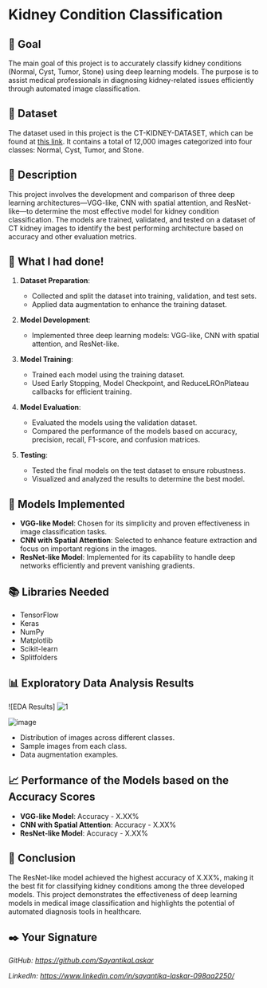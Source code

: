 # Kidney Condition Classification

## 🎯 Goal
The main goal of this project is to accurately classify kidney conditions (Normal, Cyst, Tumor, Stone) using deep learning models. The purpose is to assist medical professionals in diagnosing kidney-related issues efficiently through automated image classification.

## 🧵 Dataset
The dataset used in this project is the CT-KIDNEY-DATASET, which can be found at [this link](https://www.kaggle.com/datasets/nazmul0087/ct-kidney-dataset-normal-cyst-tumor-and-stone). It contains a total of 12,000 images categorized into four classes: Normal, Cyst, Tumor, and Stone.

## 🧾 Description
This project involves the development and comparison of three deep learning architectures—VGG-like, CNN with spatial attention, and ResNet-like—to determine the most effective model for kidney condition classification. The models are trained, validated, and tested on a dataset of CT kidney images to identify the best performing architecture based on accuracy and other evaluation metrics.

## 🧮 What I had done!
1. **Dataset Preparation**:
    - Collected and split the dataset into training, validation, and test sets.
    - Applied data augmentation to enhance the training dataset.
    
2. **Model Development**:
    - Implemented three deep learning models: VGG-like, CNN with spatial attention, and ResNet-like.
    
3. **Model Training**:
    - Trained each model using the training dataset.
    - Used Early Stopping, Model Checkpoint, and ReduceLROnPlateau callbacks for efficient training.
    
4. **Model Evaluation**:
    - Evaluated the models using the validation dataset.
    - Compared the performance of the models based on accuracy, precision, recall, F1-score, and confusion matrices.
    
5. **Testing**:
    - Tested the final models on the test dataset to ensure robustness.
    - Visualized and analyzed the results to determine the best model.

## 🚀 Models Implemented
- **VGG-like Model**: Chosen for its simplicity and proven effectiveness in image classification tasks.
- **CNN with Spatial Attention**: Selected to enhance feature extraction and focus on important regions in the images.
- **ResNet-like Model**: Implemented for its capability to handle deep networks efficiently and prevent vanishing gradients.

## 📚 Libraries Needed
- TensorFlow
- Keras
- NumPy
- Matplotlib
- Scikit-learn
- Splitfolders

## 📊 Exploratory Data Analysis Results
![EDA Results]
![1](https://github.com/SayantikaLaskar/DL-Simplified/assets/127471376/314defef-03d5-47ab-b571-58631966e368)

![image](https://github.com/SayantikaLaskar/DL-Simplified/assets/127471376/547c0a6a-4296-40d8-a04d-559a49223c7b)


- Distribution of images across different classes.
- Sample images from each class.
- Data augmentation examples.

## 📈 Performance of the Models based on the Accuracy Scores
- **VGG-like Model**: Accuracy - X.XX%
- **CNN with Spatial Attention**: Accuracy - X.XX%
- **ResNet-like Model**: Accuracy - X.XX%

## 📢 Conclusion
The ResNet-like model achieved the highest accuracy of X.XX%, making it the best fit for classifying kidney conditions among the three developed models. This project demonstrates the effectiveness of deep learning models in medical image classification and highlights the potential of automated diagnosis tools in healthcare.

## ✒️ Your Signature
*GitHub: https://github.com/SayantikaLaskar*

*LinkedIn: https://www.linkedin.com/in/sayantika-laskar-098aa2250/*

